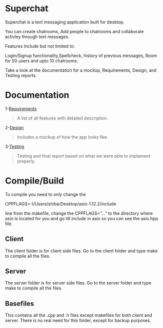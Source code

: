 # Superchat

Superchat is a text messaging application built for desktop.


You can create chatrooms, Add people to chatrooms and collaborate activley through text messages.


Features Include but not limited to:

Login/Signup functionality,Spellcheck, history of previous messages, Room for 50 users and upto 10 chatrooms.

Take a look at the documentation for a mockup, Requirements, Design, and Testing reports.


# Documentation


1-[Requirements](https://github.com/nishad10/superchat/blob/master/Requirements-1552250188000.pdf)


>A list of all features with detailed description.


2-[Design](https://github.com/nishad10/superchat/blob/master/Design.pdf)


>Includes a mockup of how the app looks like.


3-[Testing](https://github.com/nishad10/superchat/blob/master/Testing%20Document.pdf)


>Testing and final report based on what we were able to implement properly.

# Compile/Build


To compile you need to only change the

CPPFLAGS=-I/Users/shiba/Desktop/asio-1.12.2/include

line from the makefile, change the CPPFLAGS="..." to the directory where asio is located for you and go till include in asio so you can see the asio.hpp file.

## Client
The client folder is for client side files.
Go to the client folder and type make to compile all the files.

## Server
The server folder is for server side files.
Go to the server folder and type make to compile all the files.

## Basefiles
This contains all the .cpp and .h files except makefiles for both client and server.
There is no real need for this folder, except for backup purposes.
